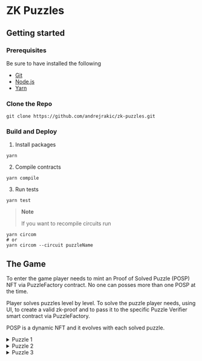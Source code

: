 # ZK Puzzles

## Getting started

### Prerequisites

Be sure to have installed the following

- [Git](https://git-scm.com/book/en/v2/Getting-Started-Installing-Git)
- [Node.js](https://nodejs.org/en/download/)
- [Yarn](https://yarnpkg.com/getting-started/install)

### Clone the Repo

```shell
git clone https://github.com/andrejrakic/zk-puzzles.git
```

### Build and Deploy

1. Install packages

```shell
yarn
```

2. Compile contracts

```shell
yarn compile
```

3. Run tests

```shell
yarn test
```

> **Note**
>
> If you want to recompile circuits run

```shell
yarn circom
# or
yarn circom --circuit puzzleName
```

## The Game

To enter the game player needs to mint an Proof of Solved Puzzle (POSP) NFT via PuzzleFactory contract. No one can posses more than one POSP at the time.

Player solves puzzles level by level. To solve the puzzle player needs, using UI, to create a valid zk-proof and to pass it to the specific Puzzle Verifier smart contract via PuzzleFactory.

POSP is a dynamic NFT and it evolves with each solved puzzle.

<details>
<summary>Puzzle 1</summary>
What is the only positive integer solution of aᵇ=bᵃ, assuming that a≠b?
</details>

<details>
<summary>Puzzle 2</summary>
Find the values of A, B, C, and D?

A + A + A = 24

A + A - B = 80

B + C - B = 54

C + B \* A = D

</details>

<details>
<summary>Puzzle 3</summary>
Find the values of A, B, C, and D?
 <img src="https://user-images.githubusercontent.com/37881789/176679260-d5d6eadd-03f4-46c2-813f-3fab67da311a.png" />
</details>
